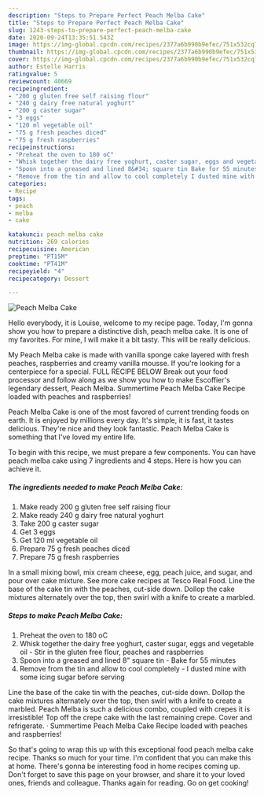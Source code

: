 ```yaml
---
description: "Steps to Prepare Perfect Peach Melba Cake"
title: "Steps to Prepare Perfect Peach Melba Cake"
slug: 1243-steps-to-prepare-perfect-peach-melba-cake
date: 2020-09-24T13:35:51.543Z
image: https://img-global.cpcdn.com/recipes/2377a6b990b9efec/751x532cq70/peach-melba-cake-recipe-main-photo.jpg
thumbnail: https://img-global.cpcdn.com/recipes/2377a6b990b9efec/751x532cq70/peach-melba-cake-recipe-main-photo.jpg
cover: https://img-global.cpcdn.com/recipes/2377a6b990b9efec/751x532cq70/peach-melba-cake-recipe-main-photo.jpg
author: Estelle Harris
ratingvalue: 5
reviewcount: 40669
recipeingredient:
- "200 g gluten free self raising flour"
- "240 g dairy free natural yoghurt"
- "200 g caster sugar"
- "3 eggs"
- "120 ml vegetable oil"
- "75 g fresh peaches diced"
- "75 g fresh raspberries"
recipeinstructions:
- "Preheat the oven to 180 oC"
- "Whisk together the dairy free yoghurt, caster sugar, eggs and vegetable oil Stir in the gluten free flour, peaches and raspberries"
- "Spoon into a greased and lined 8&#34; square tin Bake for 55 minutes"
- "Remove from the tin and allow to cool completely I dusted mine with some icing sugar before serving"
categories:
- Recipe
tags:
- peach
- melba
- cake

katakunci: peach melba cake 
nutrition: 269 calories
recipecuisine: American
preptime: "PT15M"
cooktime: "PT41M"
recipeyield: "4"
recipecategory: Dessert

---
```



![Peach Melba Cake](https://img-global.cpcdn.com/recipes/2377a6b990b9efec/751x532cq70/peach-melba-cake-recipe-main-photo.jpg)

Hello everybody, it is Louise, welcome to my recipe page. Today, I'm gonna show you how to prepare a distinctive dish, peach melba cake. It is one of my favorites. For mine, I will make it a bit tasty. This will be really delicious.

My Peach Melba cake is made with vanilla sponge cake layered with fresh peaches, raspberries and creamy vanilla mousse. If you&#39;re looking for a centerpiece for a special. FULL RECIPE BELOW Break out your food processor and follow along as we show you how to make Escoffier&#39;s legendary dessert, Peach Melba. Summertime Peach Melba Cake Recipe loaded with peaches and raspberries!

Peach Melba Cake is one of the most favored of current trending foods on earth. It is enjoyed by millions every day. It's simple, it is fast, it tastes delicious. They're nice and they look fantastic. Peach Melba Cake is something that I've loved my entire life.


To begin with this recipe, we must prepare a few components. You can have peach melba cake using 7 ingredients and 4 steps. Here is how you can achieve it.

<!--inarticleads1-->

##### The ingredients needed to make Peach Melba Cake:

1. Make ready 200 g gluten free self raising flour
1. Make ready 240 g dairy free natural yoghurt
1. Take 200 g caster sugar
1. Get 3 eggs
1. Get 120 ml vegetable oil
1. Prepare 75 g fresh peaches diced
1. Prepare 75 g fresh raspberries


In a small mixing bowl, mix cream cheese, egg, peach juice, and sugar, and pour over cake mixture. See more cake recipes at Tesco Real Food. Line the base of the cake tin with the peaches, cut-side down. Dollop the cake mixtures alternately over the top, then swirl with a knife to create a marbled. 

<!--inarticleads2-->

##### Steps to make Peach Melba Cake:

1. Preheat the oven to 180 oC
1. Whisk together the dairy free yoghurt, caster sugar, eggs and vegetable oil - Stir in the gluten free flour, peaches and raspberries
1. Spoon into a greased and lined 8&#34; square tin - Bake for 55 minutes
1. Remove from the tin and allow to cool completely - I dusted mine with some icing sugar before serving


Line the base of the cake tin with the peaches, cut-side down. Dollop the cake mixtures alternately over the top, then swirl with a knife to create a marbled. Peach Melba is such a delicious combo, coupled with crepes it is irresistible! Top off the crepe cake with the last remaining crepe. Cover and refrigerate. · Summertime Peach Melba Cake Recipe loaded with peaches and raspberries! 

So that's going to wrap this up with this exceptional food peach melba cake recipe. Thanks so much for your time. I'm confident that you can make this at home. There's gonna be interesting food in home recipes coming up. Don't forget to save this page on your browser, and share it to your loved ones, friends and colleague. Thanks again for reading. Go on get cooking!
